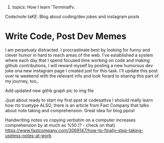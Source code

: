 1. topics:
  How I learn
  'Terminalfv.


Code/note taKE: Blog about coding/dev jokes and instagram posts

# Write Code, Post Dev Memes

I am perpetualy distracted. I procrastinate best by looking for funny and clever humor in hard to reach areas of the web. I've established a system where each day that I spend focused time working on code and making github contributions, I will reward myself by posting a new humorous dev joke ona new instagram page I created just for this task. I'll update this post over te weekend with the relevant info and look forard to sharing this part of my journey, too,.

Add updated new githb graph pic to img file

Jjust about ready to start my first ppst at codesattva
I shoiuld really learn how rto truetype
ALSO, there is an article from Fast Company that talks about note taking and comprehension. Great idea for blog ppost

Handwriting notes vs copying verbatim on a computer increases comprehension by at much as %50 (? - check on that)
https://www.fastcompany.com/3069147/how-to-finally-stop-taking-useless-notes-at-work

